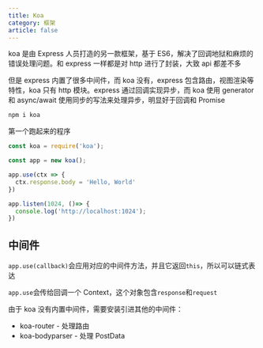 ```yaml
---
title: Koa
category: 框架
article: false
---
```


koa 是由 Express 人员打造的另一款框架，基于 ES6，解决了回调地狱和麻烦的错误处理问题。和 express 一样都是对 http 进行了封装，大致 api 都差不多

但是 express 内置了很多中间件，而 koa 没有，express 包含路由，视图渲染等特性，koa 只有 http 模块。express 通过回调实现异步，而 koa 使用 generator 和 async/await 使用同步的写法来处理异步，明显好于回调和 Promise

```sh
npm i koa
```

第一个跑起来的程序

```js
const koa = require('koa');

const app = new koa();

app.use(ctx => {
  ctx.response.body = 'Hello, World'
})

app.listen(1024, ()=> {
  console.log('http://localhost:1024');
})
```

## 中间件

`app.use(callback)`会应用对应的中间件方法，并且它返回`this`，所以可以链式表达

`app.use`会传给回调一个 Context，这个对象包含`response`和`request`

由于 koa 没有内置中间件，需要安装引进其他的中间件：

+ koa-router - 处理路由
+ koa-bodyparser - 处理 PostData
